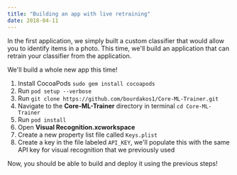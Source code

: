 ```yaml
---
title: "Building an app with live retraining"
date: 2018-04-11
---
```


In the first application, we simply built a custom classifier that would allow you to identify items in a photo. This time, we'll build an application that can retrain your classifier from the application.

We'll build a whole new app this time!

1. Install CocoaPods `sudo gem install cocoapods`
1. Run `pod setup --verbose`
1. Run `git clone https://github.com/bourdakos1/Core-ML-Trainer.git`
1. Navigate to the **Core-ML-Trainer** directory in terminal `cd Core-ML-Trainer`
1. Run `pod install`
1. Open **Visual Recognition.xcworkspace**
1. Create a new property list file called `Keys.plist`
1. Create a key in the file labeled `API_KEY`, we'll populate this with the same API key for visual recognition that we previously used

Now, you should be able to build and deploy it using the previous steps!

